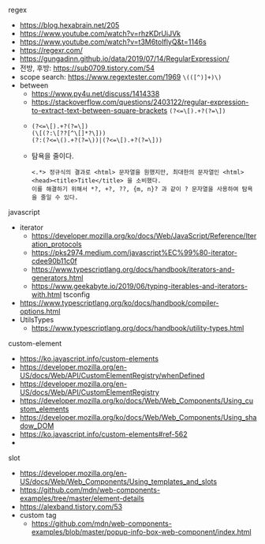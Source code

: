 regex
- https://blog.hexabrain.net/205
- https://www.youtube.com/watch?v=rhzKDrUiJVk
- https://www.youtube.com/watch?v=t3M6toIflyQ&t=1146s
- https://regexr.com/
- https://gungadinn.github.io/data/2019/07/14/RegularExpression/
- 전방, 후방: https://sub0709.tistory.com/54
- scope search:  https://www.regextester.com/1969 ```\(([^)]+)\)```
- between
  - https://www.py4u.net/discuss/1414338  
  - https://stackoverflow.com/questions/2403122/regular-expression-to-extract-text-between-square-brackets  ```(?<=\[).+?(?=\])```
  - ```
    (?<=\[).+?(?=\])
    (\[(?:\[??[^\[]*?\]))
    (?:(?<=\().+?(?=\))|(?<=\[).+?(?=\]))
    ```
  - 탐욕을 줄이다.
    ```
    <.*> 정규식의 결과로 <html> 문자열을 원했지만, 최대한의 문자열인 <html><head><title>Title</title> 을 소비했다.
    이를 해결하기 위해서 *?, +?, ??, {m, n}? 과 같이 ? 문자열을 사용하여 탐욕을 줄일 수 있다.
    ```
javascript
  - iterator
    - https://developer.mozilla.org/ko/docs/Web/JavaScript/Reference/Iteration_protocols
    - https://pks2974.medium.com/javascript%EC%99%80-iterator-cdee90b11c0f
    - https://www.typescriptlang.org/docs/handbook/iterators-and-generators.html
    - https://www.geekabyte.io/2019/06/typing-iterables-and-iterators-with.html
tsconfig
- https://www.typescriptlang.org/ko/docs/handbook/compiler-options.html
- UtilsTypes
  - https://www.typescriptlang.org/docs/handbook/utility-types.html

custom-element
- https://ko.javascript.info/custom-elements
- https://developer.mozilla.org/en-US/docs/Web/API/CustomElementRegistry/whenDefined
- https://developer.mozilla.org/en-US/docs/Web/API/CustomElementRegistry
- https://developer.mozilla.org/ko/docs/Web/Web_Components/Using_custom_elements
- https://developer.mozilla.org/ko/docs/Web/Web_Components/Using_shadow_DOM
- https://ko.javascript.info/custom-elements#ref-562
- 
slot
  - https://developer.mozilla.org/en-US/docs/Web/Web_Components/Using_templates_and_slots
  - https://github.com/mdn/web-components-examples/tree/master/element-details
  - https://alexband.tistory.com/53
- custom tag
  - https://github.com/mdn/web-components-examples/blob/master/popup-info-box-web-component/index.html
